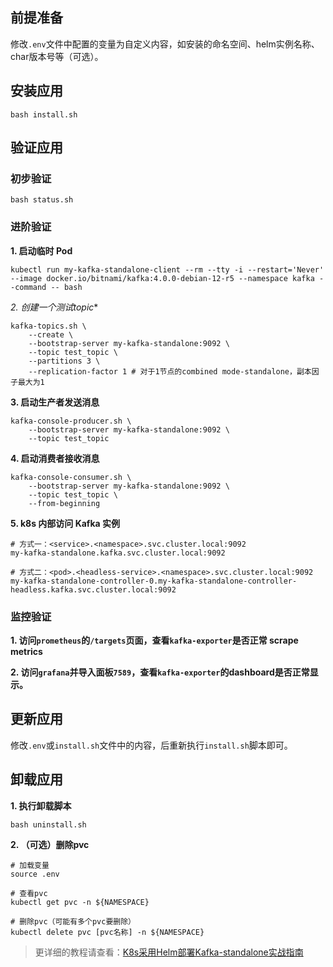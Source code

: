 前提准备
---

修改`.env`文件中配置的变量为自定义内容，如安装的命名空间、helm实例名称、char版本号等（可选）。

安装应用
---

```shell
bash install.sh
```

验证应用
---

### 初步验证

```shell
bash status.sh
```

### 进阶验证

**1. 启动临时 Pod**

```shell
kubectl run my-kafka-standalone-client --rm --tty -i --restart='Never' --image docker.io/bitnami/kafka:4.0.0-debian-12-r5 --namespace kafka --command -- bash
```
    
*2. 创建一个测试topic**

```shell
kafka-topics.sh \
    --create \
    --bootstrap-server my-kafka-standalone:9092 \
    --topic test_topic \
    --partitions 3 \
    --replication-factor 1 # 对于1节点的combined mode-standalone，副本因子最大为1
```
    
**3. 启动生产者发送消息**

```shell
kafka-console-producer.sh \
    --bootstrap-server my-kafka-standalone:9092 \
    --topic test_topic
```

**4. 启动消费者接收消息**

```shell
kafka-console-consumer.sh \
    --bootstrap-server my-kafka-standalone:9092 \
    --topic test_topic \
    --from-beginning
```

**5. k8s 内部访问 Kafka 实例**

```shell
# 方式一：<service>.<namespace>.svc.cluster.local:9092
my-kafka-standalone.kafka.svc.cluster.local:9092

# 方式二：<pod>.<headless-service>.<namespace>.svc.cluster.local:9092
my-kafka-standalone-controller-0.my-kafka-standalone-controller-headless.kafka.svc.cluster.local:9092
```

### 监控验证

**1. 访问`prometheus`的`/targets`页面，查看`kafka-exporter`是否正常 scrape metrics**

**2. 访问`grafana`并导入面板`7589`，查看`kafka-exporter`的dashboard是否正常显示。**

更新应用
---

修改`.env`或`install.sh`文件中的内容，后重新执行`install.sh`脚本即可。

卸载应用
---

**1. 执行卸载脚本**

```shell
bash uninstall.sh
```

**2. （可选）删除pvc**

```shell
# 加载变量
source .env

# 查看pvc
kubectl get pvc -n ${NAMESPACE}

# 删除pvc（可能有多个pvc要删除）
kubectl delete pvc [pvc名称] -n ${NAMESPACE}
```

> 更详细的教程请查看：[K8s采用Helm部署Kafka-standalone实战指南](https://lbs.wiki/pages/84c192a2/)
